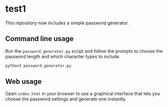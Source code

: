 # test1

This repository now includes a simple password generator.

## Command line usage

Run the `password_generator.py` script and follow the prompts to choose the password length and which character types to include.

```bash
python3 password_generator.py
```

## Web usage

Open `index.html` in your browser to use a graphical interface that lets you choose the password settings and generate one instantly.
